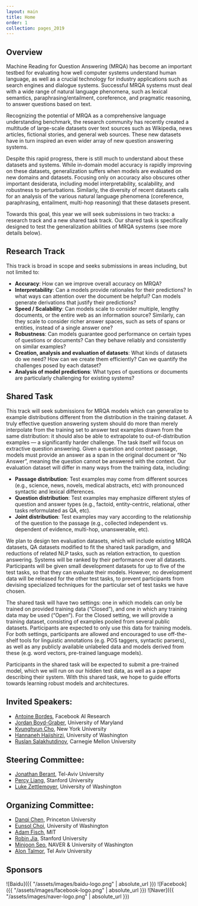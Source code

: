 ```yaml
---
layout: main
title: Home
order: 1
collection: pages_2019
---
```


## Overview

Machine Reading for Question Answering (MRQA) has become an important testbed for evaluating how well computer systems understand human language, as well as a crucial technology for industry applications such as search engines and dialogue systems. Successful MRQA systems must deal with a wide range of natural language phenomena, such as lexical semantics, paraphrasing/entailment, coreference, and pragmatic reasoning, to answer questions based on text.

Recognizing the potential of MRQA as a comprehensive language understanding benchmark, the research community has recently created a multitude of large-scale datasets over text sources such as Wikipedia, news articles, fictional stories, and general web sources. These new datasets have in turn inspired an even wider array of new question answering systems.

Despite this rapid progress, there is still much to understand about these datasets and systems. While in-domain model accuracy is rapidly improving on these datasets, generalization suffers when models are evaluated on new domains and datasets. Focusing only on accuracy also obscures other important desiderata, including model interpretability, scalability, and robustness to perturbations. Similarly, the diversity of recent datasets calls for an analysis of the various natural language phenomena (coreference, paraphrasing, entailment, multi-hop reasoning) that these datasets present.

Towards this goal, this year we will seek submissions in two tracks: a research track and a new shared task track. Our shared task is specifically designed to test the generalization abilities of MRQA systems (see more details below).


## Research Track

This track is broad in scope and seeks submissions in areas including, but not limited to:
- **Accuracy**: How can we improve overall accuracy on MRQA?
- **Interpretability**: Can a models provide rationales for their predictions? In what ways can attention over the document be helpful?  Can models generate derivations that justify their predictions?
- **Speed / Scalability**: Can models scale to consider multiple, lengthy documents, or the entire web as an information source?  Similarly, can they scale to consider richer answer spaces, such as sets of spans or entities, instead of a single answer one?
- **Robustness**: Can models guarantee good performance on certain types of questions or documents? Can they behave reliably and consistently on similar examples?
- **Creation, analysis and evaluation of datasets**: What kinds of datasets do we need? How can we create them efficiently? Can we quantify the challenges posed by each dataset?
- **Analysis of model predictions**: What types of questions or documents are particularly challenging for existing systems?


## Shared Task

This track will seek submissions for MRQA models which can generalize to example distributions different from the distribution in the training dataset. A truly effective question answering system should do more than merely interpolate from the training set to answer test examples drawn from the same distribution: it should also be able to extrapolate to out-of-distribution examples — a significantly harder challenge.
The task itself will focus on extractive question answering. Given a question and context passage, models must provide an answer as a span in the original document or “No Answer”, meaning the question cannot be answered with the context. Our evaluation dataset will differ in many ways from the training data, including:

- **Passage distribution**: Test examples may come from different sources (e.g., science, news, novels, medical abstracts, etc) with pronounced syntactic and lexical differences.
- **Question distribution**: Test examples may emphasize different styles of question and answer types (e.g., factoid, entity-centric, relational, other tasks reformulated as QA, etc).
- **Joint distribution**: Test examples may vary according to the relationship of the question to the passage (e.g., collected independent vs. dependent of evidence, multi-hop, unanswerable, etc).

We plan to design ten evaluation datasets, which will include existing MRQA datasets, QA datasets modified to fit the shared task paradigm, and reductions of related NLP tasks, such as relation extraction, to question answering. Systems will be ranked by their performance over all datasets. Participants will be given small development datasets for up to five of the test tasks, so that they can evaluate their models. However, no development data will be released for the other test tasks, to prevent participants from devising specialized techniques for the particular set of test tasks we have chosen.

The shared task will have two settings: one in which models can only be trained on provided training data (“Closed”), and one in which any training data may be used (“Open”). For the Closed setting, we will provide a training dataset, consisting of examples pooled from several public datasets. Participants are expected to only use this data for training models. For both settings, participants are allowed and encouraged to use off-the-shelf tools for linguistic annotations (e.g. POS taggers, syntactic parsers), as well as any publicly available unlabeled data and models derived from these (e.g. word vectors, pre-trained language models).

Participants in the shared task will be expected to submit a pre-trained model, which we will run on our hidden test data, as well as a paper describing their system. With this shared task, we hope to guide efforts towards learning robust models and architectures.


## Invited Speakers:
- [Antoine Bordes](https://research.fb.com/people/bordes-antoine/), Facebook AI Research
- [Jordan Boyd-Graber](http://users.umiacs.umd.edu/~jbg/), University of Maryland
- [Kyunghyun Cho](http://www.kyunghyuncho.me/), New York University
- [Hannaneh Hajishirzi](https://homes.cs.washington.edu/~hannaneh/), University of Washington
- [Ruslan Salakhutdinov](http://www.cs.cmu.edu/~rsalakhu/), Carnegie Mellon University

## Steering Committee:
- [Jonathan Berant](http://www.cs.tau.ac.il/~joberant/), Tel-Aviv University
- [Percy Liang](https://cs.stanford.edu/~pliang/), Stanford University
- [Luke Zettlemoyer](https://www.cs.washington.edu/people/faculty/lsz), University of Washington

## Organizing Committee:
- [Danqi Chen](http://cs.stanford.edu/people/danqi/), Princeton University
- [Eunsol Choi](https://homes.cs.washington.edu/~eunsol/home.html), University of Washington
- [Adam Fisch](https://people.csail.mit.edu/fisch/), MIT
- [Robin Jia](http://stanford.edu/~robinjia/), Stanford University
- [Minjoon Seo](https://seominjoon.github.io/), NAVER & University of Washington
- [Alon Talmor](https://www.alontalmor.com/), Tel Aviv University

## Sponsors
![Baidu]({{ "/assets/images/baidu-logo.png" | absolute_url }})
![Facebook]({{ "/assets/images/facebook-logo.png" | absolute_url }})
![Naver]({{ "/assets/images/naver-logo.png" | absolute_url }})
